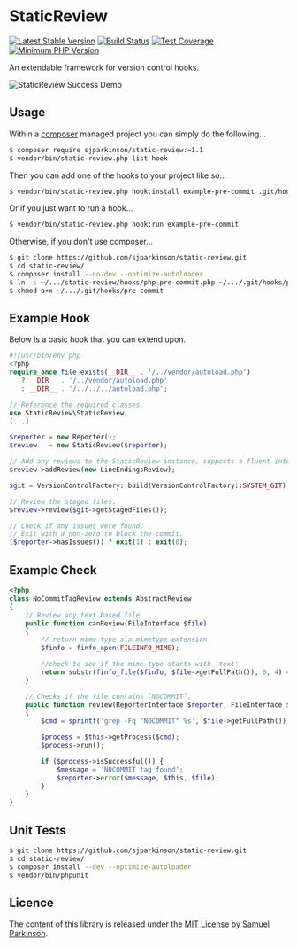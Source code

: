 StaticReview
============

[![Latest Stable Version](https://poser.pugx.org/sjparkinson/static-review/v/stable.svg)][packagist]
[![Build Status](https://travis-ci.org/sjparkinson/static-review.svg?branch=master)][travis]
[![Test Coverage](http://img.shields.io/codeclimate/coverage/github/sjparkinson/static-review.svg)][codeclimate]
[![Minimum PHP Version](http://img.shields.io/badge/php-%3E%3D%205.4-8892BF.svg)][php]

An extendable framework for version control hooks.

![StaticReview Success Demo](http://i.imgur.com/8G3uORp.gif)

[travis]:      https://travis-ci.org/sjparkinson/static-review
[packagist]:   https://packagist.org/packages/sjparkinson/static-review
[codeclimate]: https://codeclimate.com/github/sjparkinson/static-review
[php]:         https://php.net/

## Usage

Within a [composer][composer] managed project you can simply do the following...

```bash
$ composer require sjparkinson/static-review:~1.1
$ vendor/bin/static-review.php list hook
```

Then you can add one of the hooks to your project like so...

```bash
$ vendor/bin/static-review.php hook:install example-pre-commit .git/hooks/pre-commit
```

Or if you just want to run a hook...

```bash
$ vendor/bin/static-review.php hook:run example-pre-commit
```

Otherwise, if you don't use composer...

```bash
$ git clone https://github.com/sjparkinson/static-review.git
$ cd static-review/
$ composer install --no-dev --optimize-autoloader
$ ln -s ~/.../static-review/hooks/php-pre-commit.php ~/.../.git/hooks/pre-commit
$ chmod a+x ~/.../.git/hooks/pre-commit
```

[composer]: https://getcomposer.org/

## Example Hook

Below is a basic hook that you can extend upon.

```php
#!/usr/bin/env php
<?php
require_once file_exists(__DIR__ . '/../vendor/autoload.php')
   ? __DIR__ . '/../vendor/autoload.php'
   : __DIR__ . '/../../../autoload.php';

// Reference the required classes.
use StaticReview\StaticReview;
[...]

$reporter = new Reporter();
$review   = new StaticReview($reporter);

// Add any reviews to the StaticReview instance, supports a fluent interface.
$review->addReview(new LineEndingsReview);

$git = VersionControlFactory::build(VersionControlFactory::SYSTEM_GIT);

// Review the staged files.
$review->review($git->getStagedFiles());

// Check if any issues were found.
// Exit with a non-zero to block the commit.
($reporter->hasIssues()) ? exit(1) : exit(0);
```

## Example Check

```php
<?php
class NoCommitTagReview extends AbstractReview
{
    // Review any text based file.
    public function canReview(FileInterface $file)
    {
        // return mime type ala mimetype extension
        $finfo = finfo_open(FILEINFO_MIME);

        //check to see if the mime-type starts with 'text'
        return substr(finfo_file($finfo, $file->getFullPath()), 0, 4) == 'text';
    }

    // Checks if the file contains `NOCOMMIT`.
    public function review(ReporterInterface $reporter, FileInterface $file)
    {
        $cmd = sprintf('grep -Fq "NOCOMMIT" %s', $file->getFullPath());

        $process = $this->getProcess($cmd);
        $process->run();

        if ($process->isSuccessful()) {
            $message = 'NOCOMMIT tag found';
            $reporter->error($message, $this, $file);
        }
    }
}
```

## Unit Tests

```bash
$ git clone https://github.com/sjparkinson/static-review.git
$ cd static-review/
$ composer install --dev --optimize-autoloader
$ vendor/bin/phpunit
```

## Licence

The content of this library is released under the [MIT License][licence] by [Samuel Parkinson][twitter].

[licence]: https://github.com/sjparkinson/static-review/blob/master/LICENCE.md
[twitter]: https://twitter.com/samparkinson_

